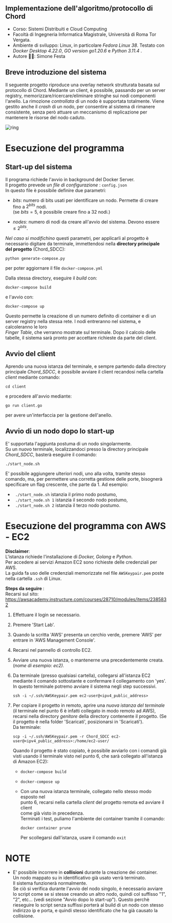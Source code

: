## Implementazione dell'algoritmo/protocollo di Chord

- Corso: Sistemi Distribuiti e Cloud Computing
- Facoltà di Ingegneria Informatica Magistrale, Università di Roma Tor Vergata.
- Ambiente di sviluppo: Linux, in particolare <i>Fedora Linux 38</i>. Testato con  <i>Docker Desktop 4.22.0</i>, <i>GO version go1.20.6</i> e <i>Python 3.11.4 </i>.
- Autore 👨‍💻: Simone Festa

## Breve introduzione del sistema

Il seguente progetto riproduce una overlay network strutturata basata sul protocollo di Chord. Mediante un client, è possibile, passando per un server registry, memorizzare/ricercare/eliminare stringhe sui nodi componenti l'anello. La rimozione  <i>controllata </i> di un nodo è supportata totalmente. Viene gestito anche il <i>crash </i>di un nodo,  per consentire al sistema di rimanere consistente, senza però attuare un meccanismo di replicazione per mantenere le risorse del nodo caduto.

![ring](https://github.com/simonefesta/Chord_SDCC/assets/55951548/96bae32b-4a10-4ca4-b375-c4e4138bb9b3)

# Esecuzione del programma

## Start-up del sistema

Il programa richiede l'avvio in background del Docker Server.  
Il progetto prevede un <i>file di configurazione </i>: `config.json`  
In questo file è possibile definire due parametri:

- <i>bits</i>: numero di bits usati per identificare un nodo. Permette di creare fino a $2^{bits}$ nodi.  
  (se $bits=5$, è possibile creare fino a 32 nodi.)

- <i>nodes</i>: numero di nodi da creare all'avvio del sistema. Devono essere $\leq2^{bits}$.  

<i>Nel caso si modifichino </i>questi parametri, per applicarli al progetto è necessario digitare da terminale, immettendosi nella **directory principale del progetto** (Chord_SDCC): 

```
python generate-compose.py
```

per poter aggiornare il file `docker-compose.yml`

Dalla stessa directory, eseguire il <i>build</i> con:

```
docker-compose build
```

e l'avvio con: 

```
docker-compose up
```

Questo permette la creazione di un numero definito di container e di un server registry nella stessa rete.  I nodi entreranno nel sistema, e calcoleranno le loro  
 <i>Finger Table</i>, che verranno mostrate sul terminale. Dopo il calcolo delle tabelle, il sistema sarà pronto per accettare richieste da parte del client.

## Avvio del client

Aprendo una nuova istanza del terminale, e sempre partendo dalla directory   
principale <i>Chord_SDCC</i>, è possibile avviare il client recandosi nella cartella  <i>client</i> mediante comando:

```
cd client
```

e procedere all'avvio mediante:  

```
go run client.go
```

per avere un'interfaccia per la gestione dell'anello.  

## Avvio di un nodo dopo lo start-up

E' supportata l'aggiunta postuma di un nodo singolarmente.  
Su un nuovo terminale, localizzandoci presso la directory principale <i>Chord_SDCC</i>,
basterà eseguire il comando:

```
./start_node.sh
```

E' possibile aggiungere ulteriori nodi, uno alla volta, tramite stesso comando, ma, per permettere una corretta gestione delle porte, bisognerà specificare un flag crescente, che parte da 1.
Ad esempio:

- ``` ./start_node.sh``` istanzia il primo nodo postumo, 
- ``` ./start_node.sh 1``` istanzia il secondo nodo postumo,
- ``` ./start_node.sh 2``` istanzia il terzo nodo postumo.

# Esecuzione del programma con AWS - EC2

<b>Disclaimer</b>:  
L'istanza richiede l'installazione di <i>Docker, Golang</i> e <i>Python</i>.   
Per accedere ai servizi Amazon EC2 sono richieste delle credenziali per AWS.   
La guida fa uso delle credenziali memorizzate nel file ```AWSKeypair.pem``` poste nella cartella ```.ssh``` di Linux.

<b>Steps da seguire </b>:  
Recarsi sul sito: https://awsacademy.instructure.com/courses/28710/modules/items/2385832  

1. Effettuare il login se necessario.  

2. Premere 'Start Lab'.  

3. Quando la scritta 'AWS' presenta un cerchio verde, premere 'AWS' per entrare in 'AWS Management Console'.  

4. Recarsi nel pannello di controllo EC2.  

5. Avviare una nuova istanza, o mantenerne una precedentemente creata. (<i>nome di esempio: ec2).</i>  

6. Da terminale (presso qualsiasi cartella), collegarsi all'istanza EC2 mediante il comando sottostante e confermare il collegamento con 'yes'. In questo terminale potremo avviare il sistema negli step successivi.  
   
   ```
   ssh -i ~/.ssh/AWSKeypair.pem ec2-user@<ipv4_public_address>   
   ```

7. Per copiare il progetto in remoto, aprire una <i>nuova istanza del terminale</i> (il terminale nel punto 6 è infatti collegato in modo remoto ad AWS), recarsi nella directory <i>genitore</i> della directory contenente il progetto.
   (Se il progetto è nella folder 'Scaricati', posizionarsi in 'Scaricati').    
   Da terminale:    
   
   ```
   scp -i ~/.ssh/AWSKeypair.pem -r Chord_SDCC ec2-user@<ipv4_public_address>:/home/ec2-user/
   ```
   
   Quando il progetto è stato copiato, è possibile avviarlo con i comandi già visti usando il terminale visto nel punto 6, che sarà collegato all'istanza di Amazon EC2):
   
   - ```
     docker-compose build
     ```
   
   - ```
     docker-compose up
     ```
   
   - Con una nuova istanza terminale, collegato nello stesso modo esposto nel   
     punto 6, recarsi nella cartella *client* del progetto remota ed avviare il client  
     come già visto in precedenza.   
     Terminati i test, puliamo l'ambiente dei container tramite il comando: 
     
     ```
     docker container prune
     ```
     
     Per scollegarsi dall'istanza, usare il comando `exit`

# NOTE

- E' possibile incorrere in <b>collisioni</b> durante la creazione dei container.   
  Un nodo mappato su in identificativo già usato verrà terminato.  
  Il sistema funzionerà normalmente.  
  Se ciò si verifica durante l'avvio del nodo singolo, è necessario avviare lo script come se si stesse creando un altro nodo, quindi col suffisso "1", "2", etc... (vedi sezione "Avvio dopo lo start-up").
  Questo perchè rieseguire lo script senza suffissi porterà al build di un nodo con stesso indirizzo ip e porta, e quindi stesso identificato che ha già causato la collisione.
